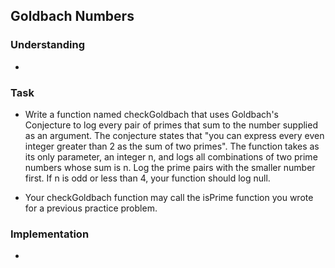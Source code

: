 ## Goldbach Numbers

### Understanding
- 

### Task
- Write a function named checkGoldbach that uses Goldbach's Conjecture to log every pair of primes that sum to the number supplied as an argument. The conjecture states that "you can express every even integer greater than 2 as the sum of two primes". The function takes as its only parameter, an integer n, and logs all combinations of two prime numbers whose sum is n. Log the prime pairs with the smaller number first. If n is odd or less than 4, your function should log null.

- Your checkGoldbach function may call the isPrime function you wrote for a previous practice problem.

### Implementation
- 